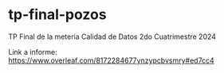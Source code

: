 # tp-final-pozos
TP Final de la meteria Calidad de Datos 2do Cuatrimestre 2024

Link a informe: https://www.overleaf.com/8172284677ynzypcbvsmry#ed7cc4
